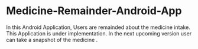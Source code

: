 # Medicine-Remainder-Android-App
In this Android Application, Users are remainded about the medicine intake.
This Application is under implementation.
In the next upcoming version user can take a snapshot of the medicine .
